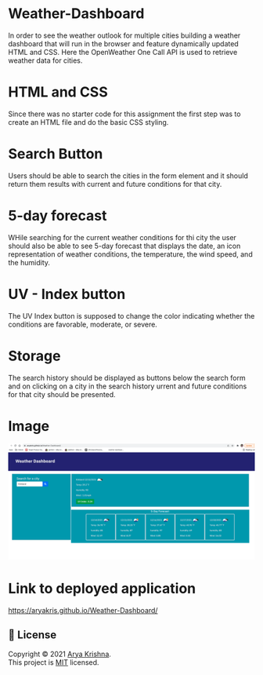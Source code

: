 # Weather-Dashboard
In order  to see the weather outlook for multiple cities building a weather dashboard that will run in the browser and feature dynamically updated HTML and CSS. Here the OpenWeather One Call API is used to retrieve weather data for cities. 

# HTML and CSS
Since there was no starter code for this assignment the first step was to create an HTML file and do the basic CSS styling. 

# Search Button
Users should be able to search the cities in the form element and it should return them results with current and future conditions for that city.

# 5-day forecast
WHile searching for the current weather conditions for thi city the user should also be able to see 5-day forecast that displays the date, an icon representation of weather conditions, the temperature, the wind speed, and the humidity.

# UV - Index button
The UV Index button is supposed to change the color indicating whether the conditions are favorable, moderate, or severe.

# Storage
The search history should be displayed as buttons below the search form and on clicking on a city in the search history urrent and future conditions for that city should be presented. 

# Image 

![alt text](https://github.com/AryaKris/Weather-Dashboard/blob/main/Screen%20Shot%202021-12-13%20at%2011.11.55.png?raw=true)

# Link to deployed application 
https://aryakris.github.io/Weather-Dashboard/

## 📝 License

Copyright © 2021 [Arya Krishna](https://github.com/AryaKris). <br />
This project is [MIT](https://github.com/AryaKris/Weather-Dashboard/blob/main/LICENSE) licensed.

